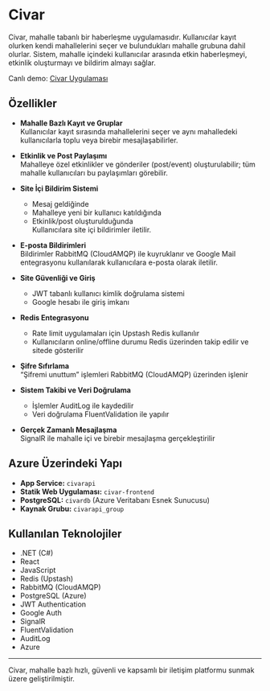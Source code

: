# Civar

Civar, mahalle tabanlı bir haberleşme uygulamasıdır. Kullanıcılar kayıt olurken kendi mahallelerini seçer ve bulundukları mahalle grubuna dahil olurlar. Sistem, mahalle içindeki kullanıcılar arasında etkin haberleşmeyi, etkinlik oluşturmayı ve bildirim almayı sağlar.

Canlı demo: [Civar Uygulaması](https://gray-beach-008621c03.1.azurestaticapps.net)

## Özellikler

- **Mahalle Bazlı Kayıt ve Gruplar**  
  Kullanıcılar kayıt sırasında mahallelerini seçer ve aynı mahalledeki kullanıcılarla toplu veya birebir mesajlaşabilirler.

- **Etkinlik ve Post Paylaşımı**  
  Mahalleye özel etkinlikler ve gönderiler (post/event) oluşturulabilir; tüm mahalle kullanıcıları bu paylaşımları görebilir.

- **Site İçi Bildirim Sistemi**  
  - Mesaj geldiğinde  
  - Mahalleye yeni bir kullanıcı katıldığında  
  - Etkinlik/post oluşturulduğunda  
  Kullanıcılara site içi bildirimler iletilir.

- **E-posta Bildirimleri**  
  Bildirimler RabbitMQ (CloudAMQP) ile kuyruklanır ve Google Mail entegrasyonu kullanılarak kullanıcılara e-posta olarak iletilir.

- **Site Güvenliği ve Giriş**  
  - JWT tabanlı kullanıcı kimlik doğrulama sistemi  
  - Google hesabı ile giriş imkanı

- **Redis Entegrasyonu**  
  - Rate limit uygulamaları için Upstash Redis kullanılır  
  - Kullanıcıların online/offline durumu Redis üzerinden takip edilir ve sitede gösterilir

- **Şifre Sıfırlama**  
  “Şifremi unuttum” işlemleri RabbitMQ (CloudAMQP) üzerinden işlenir

- **Sistem Takibi ve Veri Doğrulama**  
  - İşlemler AuditLog ile kaydedilir  
  - Veri doğrulama FluentValidation ile yapılır

- **Gerçek Zamanlı Mesajlaşma**  
  SignalR ile mahalle içi ve birebir mesajlaşma gerçekleştirilir

## Azure Üzerindeki Yapı

- **App Service:** `civarapi`  
- **Statik Web Uygulaması:** `civar-frontend`  
- **PostgreSQL:** `civardb` (Azure Veritabanı Esnek Sunucusu)  
- **Kaynak Grubu:** `civarapi_group`  

## Kullanılan Teknolojiler

- .NET (C#)  
- React  
- JavaScript  
- Redis (Upstash)  
- RabbitMQ (CloudAMQP)  
- PostgreSQL (Azure)  
- JWT Authentication  
- Google Auth  
- SignalR  
- FluentValidation  
- AuditLog
- Azure

---

Civar, mahalle bazlı hızlı, güvenli ve kapsamlı bir iletişim platformu sunmak üzere geliştirilmiştir.
